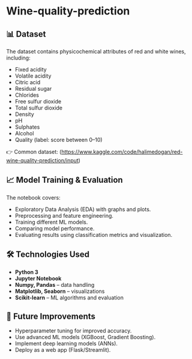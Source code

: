 # Wine-quality-prediction

## 📊 Dataset  
The dataset contains physicochemical attributes of red and white wines, including:  
- Fixed acidity  
- Volatile acidity  
- Citric acid  
- Residual sugar  
- Chlorides  
- Free sulfur dioxide  
- Total sulfur dioxide  
- Density  
- pH  
- Sulphates  
- Alcohol  
- Quality (label: score between 0–10)  

👉 Common dataset: (https://www.kaggle.com/code/halimedogan/red-wine-quality-prediction/input)

## 📈 Model Training & Evaluation  
The notebook covers:  
- Exploratory Data Analysis (EDA) with graphs and plots.  
- Preprocessing and feature engineering.  
- Training different ML models.  
- Comparing model performance.  
- Evaluating results using classification metrics and visualization.  

## 🛠️ Technologies Used  
- **Python 3**  
- **Jupyter Notebook**  
- **Numpy, Pandas** – data handling  
- **Matplotlib, Seaborn** – visualizations  
- **Scikit-learn** – ML algorithms and evaluation  

## 📌 Future Improvements  
- Hyperparameter tuning for improved accuracy.  
- Use advanced ML models (XGBoost, Gradient Boosting).  
- Implement deep learning models (ANNs).  
- Deploy as a web app (Flask/Streamlit).  

